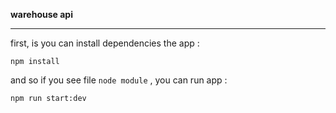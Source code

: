 ﻿**warehouse api**

----------


first, is you can install dependencies the app :

    npm install

and so if you see file `node module`  , you can run app : 

    npm run start:dev

